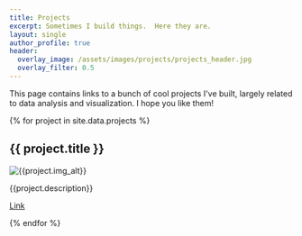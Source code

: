 ```yaml
---
title: Projects
excerpt: Sometimes I build things.  Here they are.
layout: single
author_profile: true
header:
  overlay_image: /assets/images/projects/projects_header.jpg
  overlay_filter: 0.5
---
```


This page contains links to a bunch of cool projects I've built, largely related to data analysis and visualization.  I hope you like them!

{% for project in site.data.projects %}
## {{ project.title }}
  
![{{project.img_alt}}]({{project.img}})

{{project.description}}
  
[Link]({{project.relative_url}})

{% endfor %}


